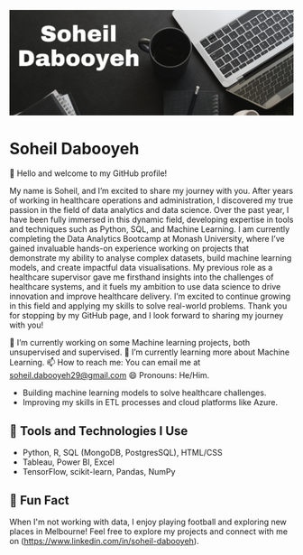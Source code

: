 ![Soheil Dabooyeh Banner](https://raw.githubusercontent.com/soheilpalermo/soheilpalermo/refs/heads/main/Black%20Flatlay%20Photo%20Motivational%20Finance%20Quote%20Facebook%20Cover%20(1).png)

# Soheil Dabooyeh

👋 Hello and welcome to my GitHub profile!

My name is Soheil, and I’m excited to share my journey with you. After years of working in healthcare operations and administration, I discovered my true passion in the field of data analytics and data science. Over the past year, I have been fully immersed in this dynamic field, developing expertise in tools and techniques such as Python, SQL, and Machine Learning.
I am currently completing the Data Analytics Bootcamp at Monash University, where I’ve gained invaluable hands-on experience working on projects that demonstrate my ability to analyse complex datasets, build machine learning models, and create impactful data visualisations. My previous role as a healthcare supervisor gave me firsthand insights into the challenges of healthcare systems, and it fuels my ambition to use data science to drive innovation and improve healthcare delivery.
I’m excited to continue growing in this field and applying my skills to solve real-world problems. Thank you for stopping by my GitHub page, and I look forward to sharing my journey with you!

🔭 I’m currently working on some Machine learning projects, both unsupervised and supervised.
🌱 I’m currently learning more about Machine Learning.
📫 How to reach me: You can email me at soheil.dabooyeh29@gmail.com
😄 Pronouns: He/Him.
- Building machine learning models to solve healthcare challenges.
- Improving my skills in ETL processes and cloud platforms like Azure.

## 🔧 Tools and Technologies I Use
- Python, R, SQL (MongoDB, PostgresSQL), HTML/CSS
- Tableau, Power BI, Excel
- TensorFlow, scikit-learn, Pandas, NumPy

## 🌟 Fun Fact
When I'm not working with data, I enjoy playing football and exploring new places in Melbourne!
Feel free to explore my projects and connect with me on (https://www.linkedin.com/in/soheil-dabooyeh).
